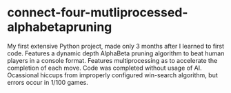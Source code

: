 # connect-four-mutliprocessed-alphabetapruning
My first extensive Python project, made only 3 months after I learned to first code. Features a dynamic depth AlphaBeta pruning algorithm to beat human players in a console format. Features multiprocessing as to accelerate the completion of each move. Code was completed without usage of AI. Ocassional hiccups from improperly configured win-search algorithm, but errors occur in 1/100 games. 
